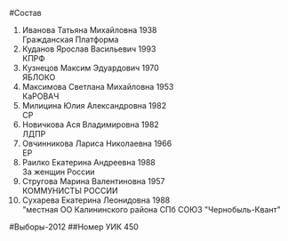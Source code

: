 #Состав
1. Иванова Татьяна Михайловна 1938   
    Гражданская Платформа
2. Куданов Ярослав Васильевич 1993   
    КПРФ
3. Кузнецов Максим Эдуардович 1970   
    ЯБЛОКО
4. Максимова Светлана Михайловна 1953   
    КаРОВАЧ
5. Милицина Юлия Александровна 1982   
    СР
6. Новичкова Ася Владимировна 1982   
    ЛДПР
7. Овчинникова Лариса Николаевна 1966   
    ЕР
8. Раилко Екатерина Андреевна 1988   
    За женщин России
9. Стругова Марина Валентиновна 1957   
    КОММУНИСТЫ РОССИИ
10. Сухарева Екатерина Леонидовна 1988   
    "местная ОО Калининского района СПб СОЮЗ "Чернобыль-Квант"

#Выборы-2012
##Номер УИК
450